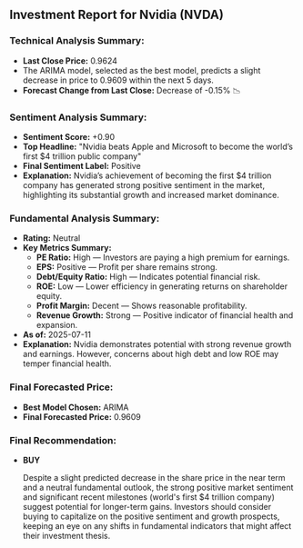 ## Investment Report for Nvidia (NVDA)

### Technical Analysis Summary:
- **Last Close Price:** 0.9624  
- The ARIMA model, selected as the best model, predicts a slight decrease in price to 0.9609 within the next 5 days.
- **Forecast Change from Last Close:** Decrease of -0.15% 📉

### Sentiment Analysis Summary:
- **Sentiment Score:** +0.90
- **Top Headline:** "Nvidia beats Apple and Microsoft to become the world’s first $4 trillion public company"
- **Final Sentiment Label:** Positive
- **Explanation:** Nvidia’s achievement of becoming the first $4 trillion company has generated strong positive sentiment in the market, highlighting its substantial growth and increased market dominance.

### Fundamental Analysis Summary:
- **Rating:** Neutral
- **Key Metrics Summary:**
  - **PE Ratio:** High — Investors are paying a high premium for earnings.
  - **EPS:** Positive — Profit per share remains strong.
  - **Debt/Equity Ratio:** High — Indicates potential financial risk.
  - **ROE:** Low — Lower efficiency in generating returns on shareholder equity.
  - **Profit Margin:** Decent — Shows reasonable profitability.
  - **Revenue Growth:** Strong — Positive indicator of financial health and expansion.
- **As of:** 2025-07-11
- **Explanation:** Nvidia demonstrates potential with strong revenue growth and earnings. However, concerns about high debt and low ROE may temper financial health.

### Final Forecasted Price:
- **Best Model Chosen:** ARIMA
- **Final Forecasted Price:** 0.9609

### Final Recommendation:
- **BUY**
  
  Despite a slight predicted decrease in the share price in the near term and a neutral fundamental outlook, the strong positive market sentiment and significant recent milestones (world's first $4 trillion company) suggest potential for longer-term gains. Investors should consider buying to capitalize on the positive sentiment and growth prospects, keeping an eye on any shifts in fundamental indicators that might affect their investment thesis.